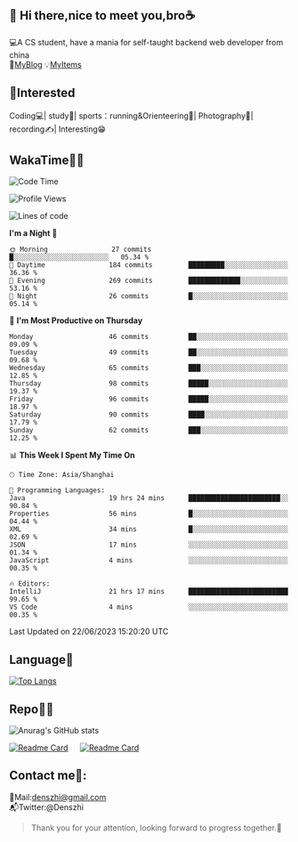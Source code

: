 👋 Hi there,nice to meet you,bro☕
---
💻A CS student, have a mania for self-taught backend web developer from china   
👣[MyBlog](https://github.com/HealUP/MyBlog)
💡[MyItems](https://healup.github.io/)

 <!-- waka-box start -->
 <!-- waka-box end -->
 
🧲**Interested**
--
Coding💻| study📖| sports：running&Orienteering🏃‍| Photography📸| recording✍️| Interesting😁

WakaTime👨‍💻
---
<!--START_SECTION:waka-->
![Code Time](http://img.shields.io/badge/Code%20Time-191%20hrs%209%20mins-blue)

![Profile Views](http://img.shields.io/badge/Profile%20Views-6-blue)

![Lines of code](https://img.shields.io/badge/From%20Hello%20World%20I%27ve%20Written-166.5%20thousand%20lines%20of%20code-blue)

**I'm a Night 🦉** 

```text
🌞 Morning                27 commits          █░░░░░░░░░░░░░░░░░░░░░░░░   05.34 % 
🌆 Daytime                184 commits         █████████░░░░░░░░░░░░░░░░   36.36 % 
🌃 Evening                269 commits         █████████████░░░░░░░░░░░░   53.16 % 
🌙 Night                  26 commits          █░░░░░░░░░░░░░░░░░░░░░░░░   05.14 % 
```
📅 **I'm Most Productive on Thursday** 

```text
Monday                   46 commits          ██░░░░░░░░░░░░░░░░░░░░░░░   09.09 % 
Tuesday                  49 commits          ██░░░░░░░░░░░░░░░░░░░░░░░   09.68 % 
Wednesday                65 commits          ███░░░░░░░░░░░░░░░░░░░░░░   12.85 % 
Thursday                 98 commits          █████░░░░░░░░░░░░░░░░░░░░   19.37 % 
Friday                   96 commits          █████░░░░░░░░░░░░░░░░░░░░   18.97 % 
Saturday                 90 commits          ████░░░░░░░░░░░░░░░░░░░░░   17.79 % 
Sunday                   62 commits          ███░░░░░░░░░░░░░░░░░░░░░░   12.25 % 
```


📊 **This Week I Spent My Time On** 

```text
🕑︎ Time Zone: Asia/Shanghai

💬 Programming Languages: 
Java                     19 hrs 24 mins      ███████████████████████░░   90.84 % 
Properties               56 mins             █░░░░░░░░░░░░░░░░░░░░░░░░   04.44 % 
XML                      34 mins             █░░░░░░░░░░░░░░░░░░░░░░░░   02.69 % 
JSON                     17 mins             ░░░░░░░░░░░░░░░░░░░░░░░░░   01.34 % 
JavaScript               4 mins              ░░░░░░░░░░░░░░░░░░░░░░░░░   00.35 % 

🔥 Editors: 
IntelliJ                 21 hrs 17 mins      █████████████████████████   99.65 % 
VS Code                  4 mins              ░░░░░░░░░░░░░░░░░░░░░░░░░   00.35 % 
```


 Last Updated on 22/06/2023 15:20:20 UTC
<!--END_SECTION:waka-->

Language🚀
---
[![Top Langs](https://github-readme-stats.vercel.app/api/top-langs/?username=HealUP&layout=compact&hide_border=true)](https://github.com/HealUP)

Repo🧑‍💻
---
![Anurag's GitHub stats](https://github-readme-stats.vercel.app/api?username=HealUP&count_private=true&show_icons=true&theme=gruvbox&hide_border=true) 

[![Readme Card](https://github-readme-stats.vercel.app/api/pin/?username=HealUP&repo=InternetEy&theme=transparent)](https://github.com/HealUP/InternetEy) &emsp;
[![Readme Card](https://github-readme-stats.vercel.app/api/pin/?username=HealUP&repo=CampusExperience&theme=transparent)](https://github.com/HealUP/CampusExperience)


Contact me📱:
---
📮Mail:denszhi@gmail.com  
📬Twitter:@Denszhi  

> Thank you for your attention, looking forward to progress together.🎉
